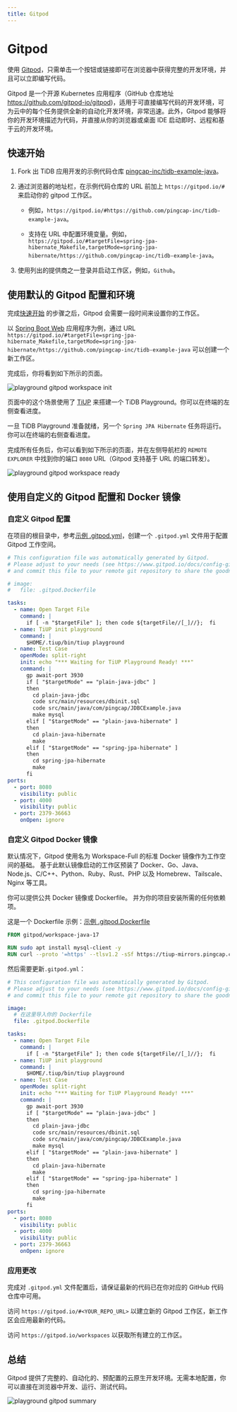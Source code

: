 ```yaml
---
title: Gitpod
---
```


<!-- markdownlint-disable MD029 -->

# Gitpod

使用 [Gitpod](https://www.gitpod.io/)，只需单击一个按钮或链接即可在浏览器中获得完整的开发环境，并且可以立即编写代码。

Gitpod 是一个开源 Kubernetes 应用程序（GitHub 仓库地址 <https://github.com/gitpod-io/gitpod>)，适用于可直接编写代码的开发环境，可为云中的每个任务提供全新的自动化开发环境，非常迅速。此外，Gitpod 能够将你的开发环境描述为代码，并直接从你的浏览器或桌面 IDE 启动即时、远程和基于云的开发环境。

## 快速开始

1. Fork 出 TiDB 应用开发的示例代码仓库 [pingcap-inc/tidb-example-java](https://github.com/pingcap-inc/tidb-example-java)。

2. 通过浏览器的地址栏，在示例代码仓库的 URL 前加上 `https://gitpod.io/#` 来启动你的 gitpod 工作区。

    - 例如，`https://gitpod.io/#https://github.com/pingcap-inc/tidb-example-java`。

    - 支持在 URL 中配置环境变量。例如，`https://gitpod.io/#targetFile=spring-jpa-hibernate_Makefile,targetMode=spring-jpa-hibernate/https://github.com/pingcap-inc/tidb-example-java`。

3. 使用列出的提供商之一登录并启动工作区，例如，`Github`。

## 使用默认的 Gitpod 配置和环境

完成[快速开始](#快速开始) 的步骤之后，Gitpod 会需要一段时间来设置你的工作区。

以 [Spring Boot Web](/develop/dev-guide-sample-application-java-spring-boot.md) 应用程序为例，通过 URL `https://gitpod.io/#targetFile=spring-jpa-hibernate_Makefile,targetMode=spring-jpa-hibernate/https://github.com/pingcap-inc/tidb-example-java` 可以创建一个新工作区。

完成后，你将看到如下所示的页面。

![playground gitpod workspace init](https://docs-download.pingcap.com/media/images/docs-cn/develop/playground-gitpod-workspace-init.png)

页面中的这个场景使用了 [TiUP](https://docs.pingcap.com/zh/tidb/stable/tiup-overview) 来搭建一个 TiDB Playground。你可以在终端的左侧查看进度。

一旦 TiDB Playground 准备就绪，另一个 `Spring JPA Hibernate` 任务将运行。 你可以在终端的右侧查看进度。

完成所有任务后，你可以看到如下所示的页面，并在左侧导航栏的 `REMOTE EXPLORER` 中找到你的端口 `8080` URL（Gitpod 支持基于 URL 的端口转发）。

![playground gitpod workspace ready](https://docs-download.pingcap.com/media/images/docs-cn/develop/playground-gitpod-workspace-ready.png)

## 使用自定义的 Gitpod 配置和 Docker 镜像

### 自定义 Gitpod 配置

在项目的根目录中，参考[示例 .gitpod.yml](https://github.com/pingcap-inc/tidb-example-java/blob/main/.gitpod.yml)，创建一个 `.gitpod.yml` 文件用于配置 Gitpod 工作空间。

```yml
# This configuration file was automatically generated by Gitpod.
# Please adjust to your needs (see https://www.gitpod.io/docs/config-gitpod-file)
# and commit this file to your remote git repository to share the goodness with others.

# image:
#   file: .gitpod.Dockerfile

tasks:
  - name: Open Target File
    command: |
      if [ -n "$targetFile" ]; then code ${targetFile//[_]//};  fi
  - name: TiUP init playground
    command: |
      $HOME/.tiup/bin/tiup playground
  - name: Test Case
    openMode: split-right
    init: echo "*** Waiting for TiUP Playground Ready! ***"
    command: |
      gp await-port 3930
      if [ "$targetMode" == "plain-java-jdbc" ]
      then
        cd plain-java-jdbc
        code src/main/resources/dbinit.sql
        code src/main/java/com/pingcap/JDBCExample.java
        make mysql
      elif [ "$targetMode" == "plain-java-hibernate" ]
      then
        cd plain-java-hibernate
        make
      elif [ "$targetMode" == "spring-jpa-hibernate" ]
      then
        cd spring-jpa-hibernate
        make
      fi
ports:
  - port: 8080
    visibility: public
  - port: 4000
    visibility: public
  - port: 2379-36663
    onOpen: ignore
```

### 自定义 Gitpod Docker 镜像

默认情况下，Gitpod 使用名为 Workspace-Full 的标准 Docker 镜像作为工作空间的基础。 基于此默认镜像启动的工作区预装了 Docker、Go、Java、Node.js、C/C++、Python、Ruby、Rust、PHP 以及 Homebrew、Tailscale、Nginx 等工具。

你可以提供公共 Docker 镜像或 Dockerfile。 并为你的项目安装所需的任何依赖项。

这是一个 Dockerfile 示例：[示例 .gitpod.Dockerfile](https://github.com/pingcap-inc/tidb-example-java/blob/main/.gitpod.Dockerfile)

```dockerfile
FROM gitpod/workspace-java-17

RUN sudo apt install mysql-client -y
RUN curl --proto '=https' --tlsv1.2 -sSf https://tiup-mirrors.pingcap.com/install.sh | sh
```

然后需要更新`.gitpod.yml`：

```yml
# This configuration file was automatically generated by Gitpod.
# Please adjust to your needs (see https://www.gitpod.io/docs/config-gitpod-file)
# and commit this file to your remote git repository to share the goodness with others.

image:
  # 在这里导入你的 Dockerfile
  file: .gitpod.Dockerfile

tasks:
  - name: Open Target File
    command: |
      if [ -n "$targetFile" ]; then code ${targetFile//[_]//};  fi
  - name: TiUP init playground
    command: |
      $HOME/.tiup/bin/tiup playground
  - name: Test Case
    openMode: split-right
    init: echo "*** Waiting for TiUP Playground Ready! ***"
    command: |
      gp await-port 3930
      if [ "$targetMode" == "plain-java-jdbc" ]
      then
        cd plain-java-jdbc
        code src/main/resources/dbinit.sql
        code src/main/java/com/pingcap/JDBCExample.java
        make mysql
      elif [ "$targetMode" == "plain-java-hibernate" ]
      then
        cd plain-java-hibernate
        make
      elif [ "$targetMode" == "spring-jpa-hibernate" ]
      then
        cd spring-jpa-hibernate
        make
      fi
ports:
  - port: 8080
    visibility: public
  - port: 4000
    visibility: public
  - port: 2379-36663
    onOpen: ignore
```

### 应用更改

完成对 `.gitpod.yml` 文件配置后，请保证最新的代码已在你对应的 GitHub 代码仓库中可用。

访问 `https://gitpod.io/#<YOUR_REPO_URL>` 以建立新的 Gitpod 工作区，新工作区会应用最新的代码。

访问 `https://gitpod.io/workspaces` 以获取所有建立的工作区。

## 总结

Gitpod 提供了完整的、自动化的、预配置的云原生开发环境。无需本地配置，你可以直接在浏览器中开发、运行、测试代码。

![playground gitpod summary](https://docs-download.pingcap.com/media/images/docs-cn/develop/playground-gitpod-summary.png)
